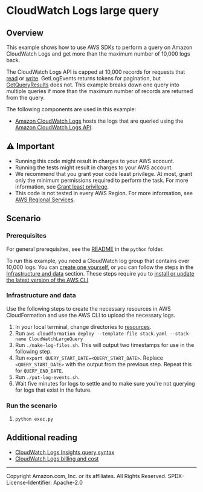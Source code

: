 # CloudWatch Logs large query

## Overview

This example shows how to use AWS SDKs to perform a query on Amazon CloudWatch Logs and get more than the maximum number of 10,000 logs back.

The CloudWatch Logs API is capped at 10,000 records for requests that [read](https://docs.aws.amazon.com/AmazonCloudWatchLogs/latest/APIReference/API_GetLogEvents.html) or [write](https://docs.aws.amazon.com/AmazonCloudWatchLogs/latest/APIReference/API_PutLogEvents.html). GetLogEvents returns tokens for pagination, but [GetQueryResults](https://docs.aws.amazon.com/AmazonCloudWatchLogs/latest/APIReference/API_GetQueryResults.html) does not. This example breaks down one query into multiple queries if more than the maximum number of records are returned from the query.

The following components are used in this example:

- [Amazon CloudWatch Logs](https://docs.aws.amazon.com/AmazonCloudWatch/latest/logs/WhatIsCloudWatchLogs.html) hosts the logs that are queried using the [Amazon CloudWatch Logs API](https://docs.aws.amazon.com/AmazonCloudWatchLogs/latest/APIReference/Welcome.html).

## ⚠ Important

- Running this code might result in charges to your AWS account.
- Running the tests might result in charges to your AWS account.
- We recommend that you grant your code least privilege. At most, grant only the minimum permissions required to perform the task. For more information, see [Grant least privilege](https://docs.aws.amazon.com/IAM/latest/UserGuide/best-practices.html#grant-least-privilege).
- This code is not tested in every AWS Region. For more information, see [AWS Regional Services](https://aws.amazon.com/about-aws/global-infrastructure/regional-product-services).

## Scenario

### Prerequisites

For general prerequisites, see the [README](../../../../README.md) in the `python` folder.

To run this example, you need a CloudWatch log group that contains over 10,000 logs. You can [create one yourself](https://docs.aws.amazon.com/AmazonCloudWatch/latest/logs/Working-with-log-groups-and-streams.html), or you can follow the steps in the [Infrastructure and data](#infrastructure-and-data) section. These steps require you to [install or update the latest version of the AWS CLI](https://docs.aws.amazon.com/cli/latest/userguide/getting-started-install.html)

### Infrastructure and data

Use the following steps to create the necessary resources in AWS CloudFormation and use the AWS CLI to upload the necessary logs.

1. In your local terminal, change directories to [resources](../../../../../workflows/cloudwatch_logs_large_query/resources/).
1. Run `aws cloudformation deploy --template-file stack.yaml --stack-name CloudWatchLargeQuery`
1. Run `./make-log-files.sh`. This will output two timestamps for use in the following step.
1. Run `export QUERY_START_DATE=<QUERY_START_DATE>`. Replace `<QUERY_START_DATE>` with the output from the previous step. Repeat this for `QUERY_END_DATE`.
1. Run `./put-log-events.sh`.
1. Wait five minutes for logs to settle and to make sure you're not querying for logs that exist in the future.

### Run the scenario

1. `python exec.py`

## Additional reading

- [CloudWatch Logs Insights query syntax](https://docs.aws.amazon.com/AmazonCloudWatch/latest/logs/CWL_QuerySyntax.html)
- [CloudWatch Logs billing and cost](https://docs.aws.amazon.com/AmazonCloudWatch/latest/logs/LogsBillingDetails.html)

---

Copyright Amazon.com, Inc. or its affiliates. All Rights Reserved. SPDX-License-Identifier: Apache-2.0

